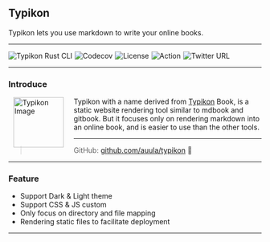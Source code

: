 ## Typikon

Typikon lets you use markdown to write your online books.

---

<div style="display: flex; gap: 5px;">
  <img src="https://img.shields.io/badge/📖%20Typikon-Rust%20🦀️-yellow" alt="Typikon Rust CLI" />
  <img src="https://codecov.io/github/auula/typikon/branch/main/graph/badge.svg?token=FaR2OdNYeB" alt="Codecov" />
  <img src="https://img.shields.io/badge/license-Apache-db5149.svg" alt="License" />
  <img src="https://github.com/auula/typikon/actions/workflows/rust.yml/badge.svg?event=push" alt="Action" />
  <img src="https://img.shields.io/twitter/follow/auula_?style=social" alt="Twitter URL" />
</div>



---

### Introduce

<img src="https://img.ibyte.me/w3uchi.png" alt="Typikon Image"
							style="float: left; margin: 0px 20px 10px 10px;height: 100px;" />

Typikon with a name derived from [Typikon](https://en.wikipedia.org/wiki/Typikon) Book, is a static website rendering tool similar to mdbook and gitbook. But it focuses only on rendering markdown into an online book, and is easier to use than the other tools.

---

> GitHub: [github.com/auula/typikon](https://github.com/auula/typikon) 🌟

---

### Feature

- Support Dark & Light theme
- Support CSS & JS custom
- Only focus on directory and file mapping
- Rendering static files to facilitate deployment

---



